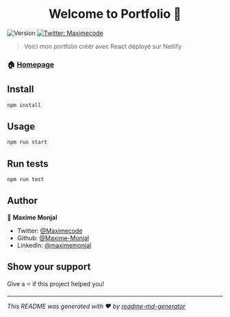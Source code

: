 <h1 align="center">Welcome to Portfolio 👋</h1>
<p>
  <img alt="Version" src="https://img.shields.io/badge/version-0.1.0-blue.svg?cacheSeconds=2592000" />
  <a href="https://twitter.com/Maximecode" target="_blank">
    <img alt="Twitter: Maximecode" src="https://img.shields.io/twitter/follow/Maximecode.svg?style=social" />
  </a>
</p>

> Voici mon portfolio créér avec React déployé sur Netlify

### 🏠 [Homepage](https://maxime-monjal.netlify.app/)

## Install

```sh
npm install
```

## Usage

```sh
npm run start
```

## Run tests

```sh
npm run test
```

## Author

👤 **Maxime Monjal**

* Twitter: [@Maximecode](https://twitter.com/Maximecode)
* Github: [@Maxime-Monjal](https://github.com/Maxime-Monjal)
* LinkedIn: [@maximemonjal](https://linkedin.com/in/maximemonjal)

## Show your support

Give a ⭐️ if this project helped you!

***
_This README was generated with ❤️ by [readme-md-generator](https://github.com/kefranabg/readme-md-generator)_